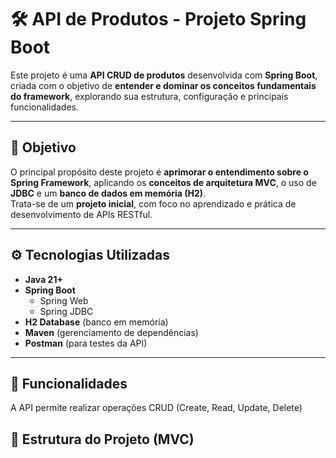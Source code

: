 # 🛠️ API de Produtos - Projeto Spring Boot

Este projeto é uma **API CRUD de produtos** desenvolvida com **Spring Boot**, criada com o objetivo de **entender e dominar os conceitos fundamentais do framework**, explorando sua estrutura, configuração e principais funcionalidades.

---

## 🎯 Objetivo

O principal propósito deste projeto é **aprimorar o entendimento sobre o Spring Framework**, aplicando os **conceitos de arquitetura MVC**, o uso de **JDBC** e um **banco de dados em memória (H2)**.  
Trata-se de um **projeto inicial**, com foco no aprendizado e prática de desenvolvimento de APIs RESTful.

---

## ⚙️ Tecnologias Utilizadas

- **Java 21+**
- **Spring Boot**
    - Spring Web
    - Spring JDBC
- **H2 Database** (banco em memória)
- **Maven** (gerenciamento de dependências)
- **Postman** (para testes da API)

---

## 🧩 Funcionalidades

A API permite realizar operações CRUD (Create, Read, Update, Delete)    

## 🧱 Estrutura do Projeto (MVC)

